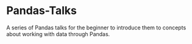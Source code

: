 # Pandas-Talks
A series of Pandas talks for the beginner to introduce them to concepts about working with data through Pandas.
